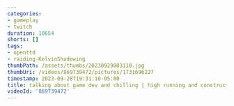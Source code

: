 ```yaml
---
categories:
- gameplay
- twitch
duration: 10654
shorts: []
tags:
- openttd
- raiding-KelvinShadewing
thumbPath: /assets/thumbs/20230929003110.jpg
thumbUri: /videos/869739472/pictures/1731696227
timestamp: 2023-09-28T19:31:10-05:00
title: talking about game dev and chilling | high running and construction costs
videoId: '869739472'
---
```

